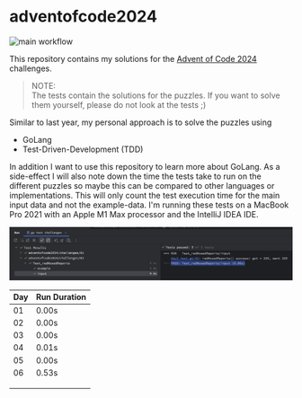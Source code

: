 # adventofcode2024

![main workflow](https://github.com/schneefisch/adventofcode2024/actions/workflows/go.yaml/badge.svg)


This repository contains my solutions for the
[Advent of Code 2024](https://adventofcode.com/2024) challenges.

> NOTE:<br>
> The tests contain the solutions for the puzzles. If you want to solve them yourself, please do not look at the 
> tests ;)

Similar to last year, my personal approach is to solve the puzzles using
* GoLang
* Test-Driven-Development (TDD)

In addition I want to use this repository to learn more about GoLang.
As a side-effect I will also note down the time the tests take to run on the different puzzles so maybe this can be 
compared to other languages or implementations.
This will only count the test execution time for the main input data and not the example-data.
I'm running these tests on a MacBook Pro 2021 with an Apple M1 Max processor and the IntelliJ IDEA IDE.

![execution_time.png](execution_time.png)

| Day | Run Duration |
|-----|--------------|
| 01  | 0.00s        |
| 02  | 0.00s        |
| 03  | 0.00s        |
| 04  | 0.01s        |
| 05  | 0.00s        |
| 06  | 0.53s        |
|     |              |
|     |              |
|     |              |
